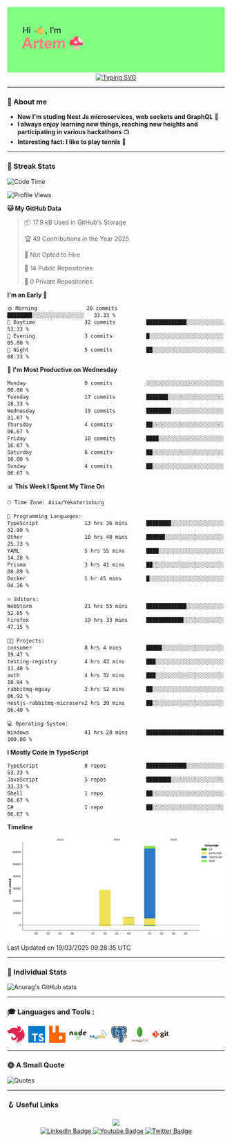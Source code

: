<div id="header" align="center">
  <img src="https://github.com/CurlyBattery/CurlyBattery/blob/master/header.png?raw=true" alt="альтернативный текст">
  <a href="https://git.io/typing-svg"><img src="https://readme-typing-svg.demolab.com?font=Fira+Code&pause=1000&color=2BF777&width=435&lines=I've+been+doing+backend+programming+;on+Nest+JS+for+13+months+now" alt="Typing SVG" /></a>
</div>

---

### :otter: About me 
- __Now I'm studing Nest Js microservices, web sockets and GraphQL__ 🧩
- __I always enjoy learning new things, reaching new heights and participating in various hackathons__ 📺
- __Interesting fact: I like to play tennis__ 🏓

---

### :monorail: Streak Stats 

<!--START_SECTION:waka-->
![Code Time](http://img.shields.io/badge/Code%20Time-513%20hrs%2047%20mins-blue)

![Profile Views](http://img.shields.io/badge/Profile%20Views-43-blue)

**🐱 My GitHub Data** 

> 📦 17.9 kB Used in GitHub's Storage 
 > 
> 🏆 49 Contributions in the Year 2025
 > 
> 🚫 Not Opted to Hire
 > 
> 📜 14 Public Repositories 
 > 
> 🔑 0 Private Repositories 
 > 
**I'm an Early 🐤** 

```text
🌞 Morning                20 commits          ████████░░░░░░░░░░░░░░░░░   33.33 % 
🌆 Daytime                32 commits          █████████████░░░░░░░░░░░░   53.33 % 
🌃 Evening                3 commits           █░░░░░░░░░░░░░░░░░░░░░░░░   05.00 % 
🌙 Night                  5 commits           ██░░░░░░░░░░░░░░░░░░░░░░░   08.33 % 
```
📅 **I'm Most Productive on Wednesday** 

```text
Monday                   0 commits           ░░░░░░░░░░░░░░░░░░░░░░░░░   00.00 % 
Tuesday                  17 commits          ███████░░░░░░░░░░░░░░░░░░   28.33 % 
Wednesday                19 commits          ████████░░░░░░░░░░░░░░░░░   31.67 % 
Thursday                 4 commits           ██░░░░░░░░░░░░░░░░░░░░░░░   06.67 % 
Friday                   10 commits          ████░░░░░░░░░░░░░░░░░░░░░   16.67 % 
Saturday                 6 commits           ██░░░░░░░░░░░░░░░░░░░░░░░   10.00 % 
Sunday                   4 commits           ██░░░░░░░░░░░░░░░░░░░░░░░   06.67 % 
```


📊 **This Week I Spent My Time On** 

```text
🕑︎ Time Zone: Asia/Yekaterinburg

💬 Programming Languages: 
TypeScript               13 hrs 36 mins      ████████░░░░░░░░░░░░░░░░░   32.80 % 
Other                    10 hrs 40 mins      ██████░░░░░░░░░░░░░░░░░░░   25.73 % 
YAML                     5 hrs 55 mins       ████░░░░░░░░░░░░░░░░░░░░░   14.28 % 
Prisma                   3 hrs 41 mins       ██░░░░░░░░░░░░░░░░░░░░░░░   08.89 % 
Docker                   1 hr 45 mins        █░░░░░░░░░░░░░░░░░░░░░░░░   04.26 % 

🔥 Editors: 
WebStorm                 21 hrs 55 mins      █████████████░░░░░░░░░░░░   52.85 % 
Firefox                  19 hrs 33 mins      ████████████░░░░░░░░░░░░░   47.15 % 

🐱‍💻 Projects: 
consumer                 8 hrs 4 mins        █████░░░░░░░░░░░░░░░░░░░░   19.47 % 
testing-registry         4 hrs 43 mins       ███░░░░░░░░░░░░░░░░░░░░░░   11.40 % 
auth                     4 hrs 32 mins       ███░░░░░░░░░░░░░░░░░░░░░░   10.94 % 
rabbitmq-mguay           2 hrs 52 mins       ██░░░░░░░░░░░░░░░░░░░░░░░   06.92 % 
nestjs-rabbitmq-microserv2 hrs 39 mins       ██░░░░░░░░░░░░░░░░░░░░░░░   06.40 % 

💻 Operating System: 
Windows                  41 hrs 28 mins      █████████████████████████   100.00 % 
```

**I Mostly Code in TypeScript** 

```text
TypeScript               8 repos             █████████████░░░░░░░░░░░░   53.33 % 
JavaScript               5 repos             ████████░░░░░░░░░░░░░░░░░   33.33 % 
Shell                    1 repo              ██░░░░░░░░░░░░░░░░░░░░░░░   06.67 % 
C#                       1 repo              ██░░░░░░░░░░░░░░░░░░░░░░░   06.67 % 
```



**Timeline**

![Lines of Code chart](https://raw.githubusercontent.com/CurlyBattery/CurlyBattery/master/assets/bar_graph.png)


 Last Updated on 19/03/2025 09:28:35 UTC
<!--END_SECTION:waka-->

---

### :slot_machine: Individual Stats 
![Anurag's GitHub stats](https://github-readme-stats.vercel.app/api?username=CurlyBattery&hide=contribs,prs&theme=dracula)

---

### :mortar_board: Languages and Tools :
<div>
  <img src="https://github.com/devicons/devicon/blob/master/icons/nestjs/nestjs-original.svg" title="Nest" alt="Nest" width="40" height="40"/>&nbsp;
  <img src="https://github.com/devicons/devicon/blob/master/icons/typescript/typescript-plain.svg" title="TypeScript" alt="TypeScript" width="40" height="40"/>&nbsp;
  <img src="https://github.com/devicons/devicon/blob/master/icons/rabbitmq/rabbitmq-original.svg" title="Rabbit" alt="RabbitMQ" width="40" height="40"/>&nbsp;
  <img src="https://github.com/devicons/devicon/blob/master/icons/nodejs/nodejs-original-wordmark.svg" title="NodeJS" alt="NodeJS" width="40" height="40"/>&nbsp;
  <img src="https://github.com/devicons/devicon/blob/master/icons/mysql/mysql-original-wordmark.svg" title="MySQL"  alt="MySQL" width="40" height="40"/>&nbsp;
  <img src="https://github.com/devicons/devicon/blob/master/icons/postgresql/postgresql-original.svg" title="PostgreSQL"  alt="PostgreSQL" width="40" height="40"/>&nbsp;
  <img src="https://github.com/devicons/devicon/blob/master/icons/mongodb/mongodb-original-wordmark.svg" title="MongoDB" alt="MongoDB" width="40" height="40"/>&nbsp;
  <img src="https://github.com/devicons/devicon/blob/master/icons/git/git-original-wordmark.svg" title="Git" **alt="Git" width="40" height="40"/>
</div>

---

### :sun_with_face: A Small Quote
![Quotes](https://quotes-github-readme.vercel.app/api?type=horizontal&theme=dark)

---

### :hook: Useful Links 
<div align="center">
  <img src="https://media2.giphy.com/media/v1.Y2lkPTc5MGI3NjExdG1qb3M0MHpyZmczeDJoZzR4Z2lvcXBydDhpejNpb3Zoc2NoM2lnaCZlcD12MV9pbnRlcm5hbF9naWZfYnlfaWQmY3Q9Zw/FXynzLoP14IHsnfGmO/giphy.gif" height="300">
  
  <div id="badges">
  <a href="your-linkedin-URL">
    <img src="https://img.shields.io/badge/LinkedIn-blue?style=for-the-badge&logo=linkedin&logoColor=white" alt="LinkedIn Badge"/>
  </a>
  <a href="your-youtube-URL">
    <img src="https://img.shields.io/badge/YouTube-red?style=for-the-badge&logo=youtube&logoColor=white" alt="Youtube Badge"/>
  </a>
  <a href="your-twitter-URL">
    <img src="https://img.shields.io/badge/Twitter-blue?style=for-the-badge&logo=twitter&logoColor=white" alt="Twitter Badge"/>
  </a>
</div>
<img src="https://komarev.com/ghpvc/?username=CurlyBattery&style=flat-square&color=blue" alt=""/>
</div>
